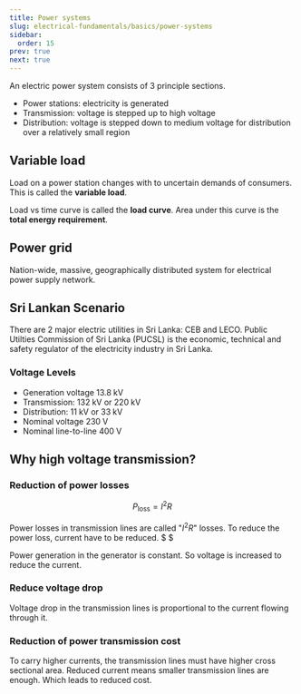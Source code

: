 ```yaml
---
title: Power systems
slug: electrical-fundamentals/basics/power-systems
sidebar:
  order: 15
prev: true
next: true
---
```


An electric power system consists of 3 principle sections.

- Power stations: electricity is generated
- Transmission: voltage is stepped up to high voltage
- Distribution: voltage is stepped down to medium voltage for distribution over
  a relatively small region

## Variable load

Load on a power station changes with to uncertain demands of consumers. This is
called the **variable load**.

Load vs time curve is called the **load curve**. Area under this curve is the
**total energy requirement**.

## Power grid

Nation-wide, massive, geographically distributed system for electrical power
supply network.

## Sri Lankan Scenario

There are 2 major electric utilities in Sri Lanka: CEB and LECO. Public Utilties
Commission of Sri Lanka (PUCSL) is the economic, technical and safety regulator
of the electricity industry in Sri Lanka.

### Voltage Levels

- Generation voltage $13.8\;\text{kV}$
- Transmission: $132\;\text{kV}$ or $220\;\text{kV}$
- Distribution: $11\;\text{kV}$ or $33\;\text{kV}$
- Nominal voltage $230\;\text{V}$
- Nominal line-to-line $400\;\text{V}$

## Why high voltage transmission?

### Reduction of power losses

```math
P_{\text{loss}} = I^2R
```

Power losses in transmission lines are called "$I^2R$" losses. To reduce the
power loss, current have to be reduced. $ $

Power generation in the generator is constant. So voltage is increased to reduce
the current.

### Reduce voltage drop

Voltage drop in the transmission lines is proportional to the current flowing
through it.

### Reduction of power transmission cost

To carry higher currents, the transmission lines must have higher cross
sectional area. Reduced current means smaller transmission lines are enough.
Which leads to reduced cost.
